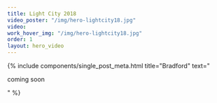 ```yaml
---
title: Light City 2018
video_poster: "/img/hero-lightcity18.jpg"
video: 
work_hover_img: "/img/hero-lightcity18.jpg"
order: 1
layout: hero_video
---
```


<div class="single_post_wrapper">
	{% include components/single_post_meta.html
		title="Bradford"
		text="<p>coming soon</p>"
	%}
</div>
